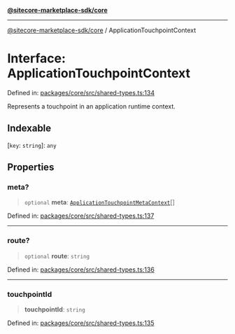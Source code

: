[**@sitecore-marketplace-sdk/core**](../README.md)

***

[@sitecore-marketplace-sdk/core](../README.md) / ApplicationTouchpointContext

# Interface: ApplicationTouchpointContext

Defined in: [packages/core/src/shared-types.ts:134](https://github.com/Sitecore/marketplace-sdk/blob/893df143248e67d8c66e942a96045542130259a0/packages/core/src/shared-types.ts#L134)

Represents a touchpoint in an application runtime context.

## Indexable

\[`key`: `string`\]: `any`

## Properties

### meta?

> `optional` **meta**: [`ApplicationTouchpointMetaContext`](ApplicationTouchpointMetaContext.md)[]

Defined in: [packages/core/src/shared-types.ts:137](https://github.com/Sitecore/marketplace-sdk/blob/893df143248e67d8c66e942a96045542130259a0/packages/core/src/shared-types.ts#L137)

***

### route?

> `optional` **route**: `string`

Defined in: [packages/core/src/shared-types.ts:136](https://github.com/Sitecore/marketplace-sdk/blob/893df143248e67d8c66e942a96045542130259a0/packages/core/src/shared-types.ts#L136)

***

### touchpointId

> **touchpointId**: `string`

Defined in: [packages/core/src/shared-types.ts:135](https://github.com/Sitecore/marketplace-sdk/blob/893df143248e67d8c66e942a96045542130259a0/packages/core/src/shared-types.ts#L135)

